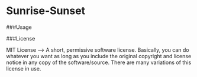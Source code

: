 # Sunrise-Sunset

###Usage


###License

MIT License --> A short, permissive software license. Basically, you can do whatever you want as long as you include the original copyright and license notice in any copy of the software/source. There are many variations of this license in use.

